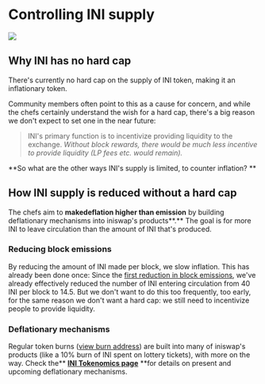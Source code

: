 # Controlling INI supply

![](<../../.gitbook/assets/docs-masthead-17- (1).png>)

## Why INI has no hard cap

There's currently no hard cap on the supply of INI token, making it an inflationary token.&#x20;

Community members often point to this as a cause for concern, and while the chefs certainly understand the wish for a hard cap, there's a big reason we don't expect to set one in the near future:

> INI's primary function is to incentivize providing liquidity to the exchange. _Without block rewards, there would be much less incentive to provide liquidity (LP fees etc. would remain)._

**So what are the other ways INI's supply is limited, to counter inflation? **

## How INI supply is reduced without a hard cap

The chefs aim to **makedeflation higher than emission** by building deflationary mechanisms into iniswap's products**.** The goal is for more INI to leave circulation than the amount of INI that's produced.

### Reducing block emissions&#x20;

By reducing the amount of INI made per block, we slow inflation. This has already been done once: Since the [first reduction in block emissions](https://voting.iniswap.finance/#/iniswap/proposal/QmWSQZsqakCMQ1bmcoEsKzStdtdFHL6cohSjnMV9ira1EC), we've already effectively reduced the number of INI entering circulation from 40 INI per block to 14.5. But we don't want to do this too frequently, too early, for the same reason we don't want a hard cap: we still need to incentivize people to provide liquidity.

### Deflationary mechanisms

Regular token burns ([view burn address](https://bscscan.com/token/0x0e09fabb73bd3ade0a17ecc321fd13a19e81ce82?a=0x000000000000000000000000000000000000dead)) are built into many of iniswap's products (like a 10% burn of INI spent on lottery tickets), with more on the way. Check the** **[**INI Tokenomics page**](https://docs.iniswap.finance/tokenomics/INI/INI-tokenomics)** **for details on present and upcoming deflationary mechanisms.


